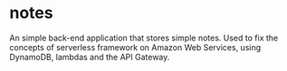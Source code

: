 # notes

An simple back-end application that stores simple notes. Used to fix the concepts of serverless framework on Amazon Web Services, using DynamoDB, lambdas and the API Gateway.
